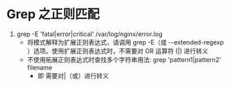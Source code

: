 # Grep 之正则匹配
1. grep -E 'fatal|error|critical' /var/log/nginx/error.log
   - 将模式解释为扩展正则表达式，请调用 grep -E（或 --extended-regexp ）选项。使用扩展正则表达式时，不需要对 OR 运算符 (|) 进行转义
   - 不使用拓展正则表达式时查找多个字符串用法:  grep 'pattern1\|pattern2' filename
       + 即 需要对|（或）进行转义